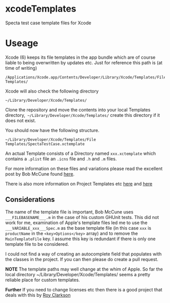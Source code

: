 # xcodeTemplates
Specta test case template files for Xcode

Useage
======

Xcode (6) keeps its file templates in the app bundle which are of course liable to being overwritten by updates etc.
Just for reference this path is (at time of writing) 

    /Applications/Xcode.app/Contents/Developer/Library/Xcode/Templates/File Templates/
  
Xcode will also check the following directory

    ~/Library/Developer/Xcode/Templates/
  
Clone the repository and move the contents into your local Templates directory,` ~/Library/Developer/Xcode/Templates/` create this directory if it does not exist.

You should now have the following structure.

    ~/Library/Developer/Xcode/Templates/File Templates/SpectaTestCase.xctemplate

An actual Template consists of a Directory named `xxx.xctemplate` which contains a `.plist` file an `.icns` file and `.h` and `.m` files.

For more information on these files and variations please read the excellent post by Bob McCune found
[here](http://www.bobmccune.com/2012/03/04/creating-custom-xcode-4-file-templates).

There is also more information on Project Templates etc [here](http://blog.boreal-kiss.net/2011/03/11/a-minimal-project-template-for-xcode-4/)
and [here](http://ericasadun.com/2014/06/30/building-custom-extension-templates/)

Considerations
--------------

The name of the template file is important, Bob McCune uses `___FILEBASENAME___.m` in the case of his custom GHUnit tests. This did not work for me, examination of Apple's template files led me to use the `___VARIABLE_xxx___Spec.m` as the base template file (in this case `xxx` is `productName` in the  `<key>Options</key>` array) and to remove the `MainTemplateFile` key. I assume this key is redundant if there is only one template file to be considered.

I could not find a way of creating an autocomplete field that populates with the classes in the project. If you can then please do create a pull request.

**NOTE** The template paths may well change at the whim of Apple. So far the local directory
  ~/Library/Developer/Xcode/Templates/
seems a pretty reliable place for custom templates.

**Further** If you need to change licenses etc then there is a good project that deals with this by [Roy Clarkson](https://github.com/royclarkson/xcode-templates)

